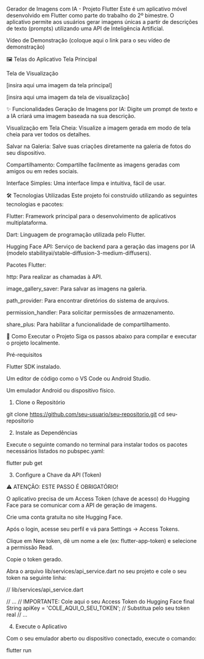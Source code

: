 Gerador de Imagens com IA - Projeto Flutter
Este é um aplicativo móvel desenvolvido em Flutter como parte do trabalho do 2º bimestre. O aplicativo permite aos usuários gerar imagens únicas a partir de descrições de texto (prompts) utilizando uma API de Inteligência Artificial.

Vídeo de Demonstração
(coloque aqui o link para o seu vídeo de demonstração)

🖼️ Telas do Aplicativo
Tela Principal

Tela de Visualização

[insira aqui uma imagem da tela principal]

[insira aqui uma imagem da tela de visualização]

✨ Funcionalidades
Geração de Imagens por IA: Digite um prompt de texto e a IA criará uma imagem baseada na sua descrição.

Visualização em Tela Cheia: Visualize a imagem gerada em modo de tela cheia para ver todos os detalhes.

Salvar na Galeria: Salve suas criações diretamente na galeria de fotos do seu dispositivo.

Compartilhamento: Compartilhe facilmente as imagens geradas com amigos ou em redes sociais.

Interface Simples: Uma interface limpa e intuitiva, fácil de usar.

🛠️ Tecnologias Utilizadas
Este projeto foi construído utilizando as seguintes tecnologias e pacotes:

Flutter: Framework principal para o desenvolvimento de aplicativos multiplataforma.

Dart: Linguagem de programação utilizada pelo Flutter.

Hugging Face API: Serviço de backend para a geração das imagens por IA (modelo stabilityai/stable-diffusion-3-medium-diffusers).

Pacotes Flutter:

http: Para realizar as chamadas à API.

image_gallery_saver: Para salvar as imagens na galeria.

path_provider: Para encontrar diretórios do sistema de arquivos.

permission_handler: Para solicitar permissões de armazenamento.

share_plus: Para habilitar a funcionalidade de compartilhamento.

🚀 Como Executar o Projeto
Siga os passos abaixo para compilar e executar o projeto localmente.

Pré-requisitos

Flutter SDK instalado.

Um editor de código como o VS Code ou Android Studio.

Um emulador Android ou dispositivo físico.

1. Clone o Repositório

git clone https://github.com/seu-usuario/seu-repositorio.git
cd seu-repositorio

2. Instale as Dependências

Execute o seguinte comando no terminal para instalar todos os pacotes necessários listados no pubspec.yaml:

flutter pub get

3. Configure a Chave da API (Token)

⚠️ ATENÇÃO: ESTE PASSO É OBRIGATÓRIO!

O aplicativo precisa de um Access Token (chave de acesso) do Hugging Face para se comunicar com a API de geração de imagens.

Crie uma conta gratuita no site Hugging Face.

Após o login, acesse seu perfil e vá para Settings -> Access Tokens.

Clique em New token, dê um nome a ele (ex: flutter-app-token) e selecione a permissão Read.

Copie o token gerado.

Abra o arquivo lib/services/api_service.dart no seu projeto e cole o seu token na seguinte linha:

// lib/services/api_service.dart

// ...
// IMPORTANTE: Cole aqui o seu Access Token do Hugging Face
final String apiKey = 'COLE_AQUI_O_SEU_TOKEN'; // Substitua pelo seu token real
// ...

4. Execute o Aplicativo

Com o seu emulador aberto ou dispositivo conectado, execute o comando:

flutter run
